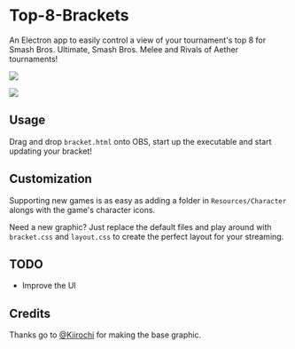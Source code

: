 # Top-8-Brackets
An Electron app to easily control a view of your tournament's top 8 for Smash Bros. Ultimate, Smash Bros. Melee and Rivals of Aether tournaments!

![](https://i.imgur.com/zqfQPPk.png)

![](https://i.imgur.com/uioYbq2.png)

## Usage
Drag and drop `bracket.html` onto OBS, start up the executable and start updating your bracket!

## Customization
Supporting new games is as easy as adding a folder in `Resources/Character` alongs with the game's character icons. 

Need a new graphic? Just replace the default files and play around with `bracket.css` and `layout.css` to create the perfect layout for your streaming.

## TODO
- Improve the UI

## Credits
Thanks go to [@Kiirochi](https://twitter.com/kiirochii) for making the base graphic.
